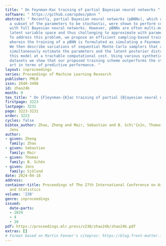 ```yaml
---
title: " On Feynman-Kac training of partial Bayesian neural networks "
software: " https://github.com/spdes/pbnn "
abstract: " Recently, partial Bayesian neural networks (pBNNs), which only consider
  a subset of the parameters to be stochastic, were shown to perform competitively
  with full Bayesian neural networks. However, pBNNs are often multi-modal in the
  latent variable space and thus challenging to approximate with parametric models.
  To address this problem, we propose an efficient sampling-based training strategy,
  wherein the training of a pBNN is formulated as simulating a Feynman-Kac model.
  We then describe variations of sequential Monte Carlo samplers that allow us to
  simultaneously estimate the parameters and the latent posterior distribution of
  this model at a tractable computational cost. Using various synthetic and real-world
  datasets we show that our proposed training scheme outperforms the state of the
  art in terms of predictive performance. "
layout: inproceedings
series: Proceedings of Machine Learning Research
publisher: PMLR
issn: 2640-3498
id: zhao24b
month: 0
tex_title: " On {F}eynman-{K}ac training of partial {B}ayesian neural networks "
firstpage: 3223
lastpage: 3231
page: 3223-3231
order: 3223
cycles: false
bibtex_author: Zhao, Zheng and Mair, Sebastian and B. Sch\"{o}n, Thomas and Sj\"{o}lund,
  Jens
author:
- given: Zheng
  family: Zhao
- given: Sebastian
  family: Mair
- given: Thomas
  family: B. Schön
- given: Jens
  family: Sjölund
date: 2024-04-18
address:
container-title: Proceedings of The 27th International Conference on Artificial Intelligence
  and Statistics
volume: '238'
genre: inproceedings
issued:
  date-parts:
  - 2024
  - 4
  - 18
pdf: https://proceedings.mlr.press/v238/zhao24b/zhao24b.pdf
extras: []
# Format based on Martin Fenner's citeproc: https://blog.front-matter.io/posts/citeproc-yaml-for-bibliographies/
---
```

